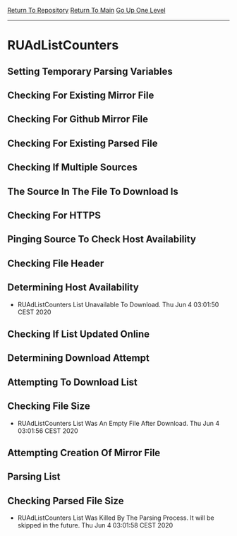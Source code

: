 [Return To Repository](https://github.com/bast69/piholeparser/)
[Return To Main](https://github.com/bast69/piholeparser/blob/master/RecentRunLogs/Mainlog.md)
[Go Up One Level](https://github.com/bast69/piholeparser/blob/master/RecentRunLogs/TopLevelScripts/30-Processing-External-Blacklists.md)
____________________________________
# RUAdListCounters
## Setting Temporary Parsing Variables
## Checking For Existing Mirror File
## Checking For Github Mirror File
## Checking For Existing Parsed File
## Checking If Multiple Sources
## The Source In The File To Download Is
## Checking For HTTPS
## Pinging Source To Check Host Availability
## Checking File Header
## Determining Host Availability
* RUAdListCounters List Unavailable To Download. Thu Jun  4 03:01:50 CEST 2020
## Checking If List Updated Online
## Determining Download Attempt
## Attempting To Download List
## Checking File Size
* RUAdListCounters List Was An Empty File After Download. Thu Jun  4 03:01:56 CEST 2020
## Attempting Creation Of Mirror File
## Parsing List
## Checking Parsed File Size
* RUAdListCounters List Was Killed By The Parsing Process. It will be skipped in the future. Thu Jun  4 03:01:58 CEST 2020
